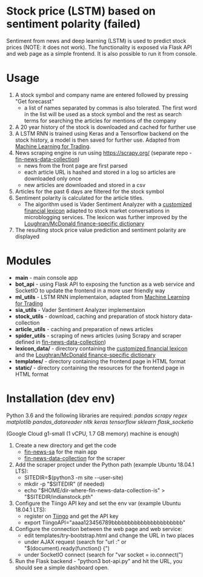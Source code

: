 # Stock price (LSTM) based on sentiment polarity (failed)

Sentiment from news and deep learning (LSTM) is used to predict stock prices (NOTE: it does not work). The functionality is exposed via Flask API and web page as a simple frontend. It is also possible to run it from console.

# Usage

1. A stock symbol and company name are entered followed by pressing "Get forecasst"
    * a list of names separated by commas is also tolerated. The first word in the list will be used as a stock symbol and the rest as search terms for searching the articles for mentions of the company 
2. A 20 year history of the stock is downloaded and cached for further use
3. A LSTM RNN is trained using Keras and a Tensorflow backend on the stock history, a model is then saved for further use. Adapted from [Machine Learning for Trading].
4. News scraping engine is run using https://scrapy.org/ (separate repo - [fin-news-data-collection])
    * news from the front page are first parsed
    * each article URL is hashed and stored in a log so articles are downloaded only once
    * new articles are downloaded and stored in a csv
5. Articles for the past 6 days are filtered for the stock symbol
6. Sentiment polarity is calculated for the article titles. 
    * The algorithm used is Vader Sentiment Analyzer with a [customized financial lexicon] adapted to stock market conversations in microblogging services. The lexicon was further improved by the [Loughran/McDonald finance-specific dictionary]
7. The resulting stock price value prediction and sentiment polarity are displayed

# Modules

* **main** - main console app
* **bot_api** - using Flask API to exposing the function as a web service and SocketIO to update the frontend in a more user friendly way
* **ml_utils** - LSTM RNN implementaion, adapted from [Machine Learning for Trading]
* **sia_utils** - Vader Sentiment Analyzer implementaion
* **stock_utils** - download, caching and preparation of stock history data-collection
* **article_utils** - caching and preparation of news articles
* **spider_utils** - scraping of news articles (using Scrapy and scraper defined in [fin-news-data-collection])
* **lexicon_data/** - directory containing the [customized financial lexicon] and the [Loughran/McDonald finance-specific dictionary]
* **templates/** - directory containing the frontend page in HTML format
* **static/** - directory containing the resources for the frontend page in HTML format

# Installation (dev env)

Python 3.6 and the following libraries are required: *pandas scrapy regex matplotlib pandas_datareader nltk keras tensorflow sklearn flask_socketio*

(Google Cloud g1-small (1 vCPU, 1.7 GB memory) machine is enough)

1. Create a new directory and get the code
    * [fin-news-sa] for the main  app
    * [fin-news-data-collection] for the scraper
2. Add the scraper project under the Python path (example Ubuntu 18.04.1 LTS):
    * SITEDIR=$(python3 -m site --user-site)
    * mkdir -p "$SITEDIR" (if needed)
    * echo "$HOME/dir-where-fin-news-data-collection-is" > "$SITEDIR/indianstock.pth"
3. Configure the Tiingo API key and set the env var (example Ubuntu 18.04.1 LTS):
    * register on [Tiingo] and get the API key
    * export TiingoAPI="aaaa123456789bbbbbbbbbbbbbbbbbbbbbb"
4. Configure the connection between the web page and web service:
    * edit templates/try-bootstrap.html and change the URL in two places
    * under AJAX request (search for "url :" or "$(document).ready(function() {")
    * under SocketIO connect (search for "var socket = io.connect(")
5. Run the Flask backend - "python3 bot-api.py" and hit the URL, you should see a simple dashboard open. 

[fin-news-data-collection]: <https://github.com/andrejlukic/fin-news-data-collection>
[fin-news-sa]: <https://github.com/andrejlukic/fin-news-sa>
[Loughran/McDonald finance-specific dictionary]: <https://sraf.nd.edu/>
[Customized financial lexicon]: <https://github.com/nunomroliveira/stock_market_lexicon>
[Machine Learning for Trading]: <https://github.com/ahmedhamdi96/ML4T>
[Scrapy]: <https://scrapy.org/>
[Tiingo]: <https://www.tiingo.com>
